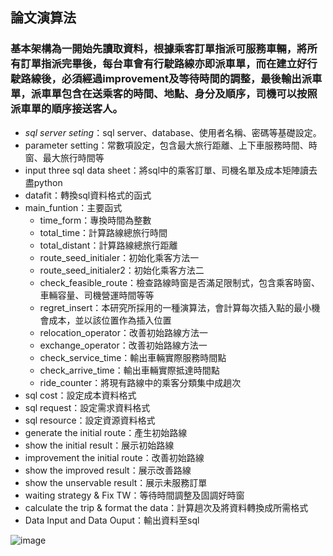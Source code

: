 ## 論文演算法
### 基本架構為一開始先讀取資料，根據乘客訂單指派可服務車輛，將所有訂單指派完畢後，每台車會有行駛路線亦即派車單，而在建立好行駛路線後，必須經過improvement及等待時間的調整，最後輸出派車單，派車單包含在送乘客的時間、地點、身分及順序，司機可以按照派車單的順序接送客人。

* _sql server seting_：sql server、database、使用者名稱、密碼等基礎設定。
* parameter setting：常數項設定，包含最大旅行距離、上下車服務時間、時窗、最大旅行時間等
* input three sql data sheet：將sql中的乘客訂單、司機名單及成本矩陣讀去盡python
* datafit：轉換sql資料格式的函式
* main_funtion：主要函式
  * time_form：專換時間為整數
  * total_time：計算路線總旅行時間
  * total_distant：計算路線總旅行距離
  * route_seed_initialer：初始化乘客方法一
  * route_seed_initialer2：初始化乘客方法二
  * check_feasible_route：檢查路線時窗是否滿足限制式，包含乘客時窗、車輛容量、司機營運時間等等
  * regret_insert：本研究所採用的一種演算法，會計算每次插入點的最小機會成本，並以該位置作為插入位置
  * relocation_operator：改善初始路線方法一
  * exchange_operator：改善初始路線方法一
  * check_service_time：輸出車輛實際服務時間點
  * check_arrive_time：輸出車輛實際抵達時間點
  * ride_counter：將現有路線中的乘客分類集中成趟次
* sql cost：設定成本資料格式
* sql request：設定需求資料格式
* sql resource：設定資源資料格式
* generate the initial route：產生初始路線
* show the initial result：展示初始路線
* improvement the initial route：改善初始路線
* show the improved result：展示改善路線
* show the unservable result：展示未服務訂單
* waiting strategy & Fix TW：等待時間調整及固調好時窗
* calculate the trip & format the data：計算趟次及將資料轉換成所需格式
* Data Input and Data Ouput：輸出資料至sql

![image](https://github.com/YangShihKuan/THI-VRP-thesis/blob/master/%E7%A8%8B%E5%BC%8F%E7%B5%90%E6%A7%8B.PNG)
